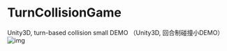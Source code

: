 # TurnCollisionGame
Unity3D, turn-based collision small DEMO
（Unity3D, 回合制碰撞小DEMO）
![img]("http://tinytiger-img.oss-cn-shenzhen.aliyuncs.com/20210513/微信图片_20210513195657.png")
